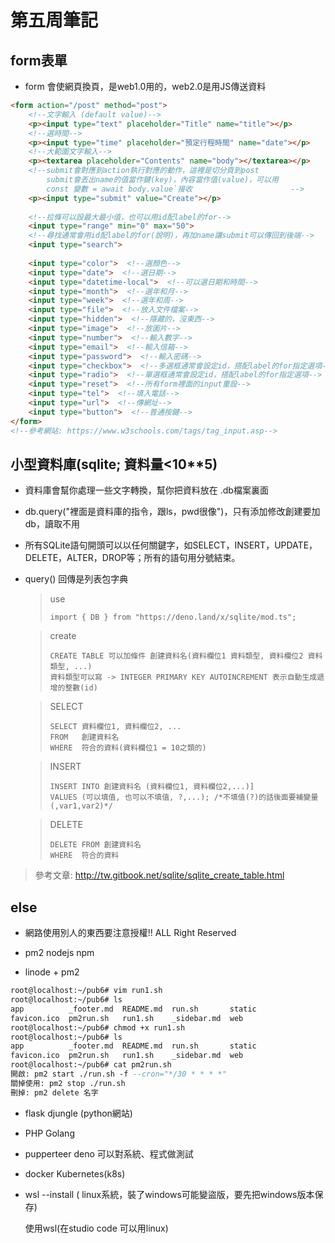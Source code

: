 # 第五周筆記



## form表單

* form 會使網頁換頁，是web1.0用的，web2.0是用JS傳送資料

```html
<form action="/post" method="post">  
    <!--文字輸入 (default value)-->
    <p><input type="text" placeholder="Title" name="title"></p>
    <!--選時間-->
    <p><input type="time" placeholder="預定行程時間" name="date"></p>
    <!--大範圍文字輸入-->
    <p><textarea placeholder="Contents" name="body"></textarea></p>
    <!--submit會對應到action執行對應的動作，這裡是切分頁到post
		submit會丟出name的值當作鍵(key)，內容當作值(value)，可以用
		const 變數 = await body.value`接收						-->
    <p><input type="submit" value="Create"></p>
    
    <!--拉條可以設最大最小值，也可以用id配label的for-->
    <input type="range" min="0" max="50">  
    <!--尋找通常會用id配label的for(說明)，再加name讓submit可以傳回到後端-->
    <input type="search">  
    
    <input type="color">  <!--選顏色-->
    <input type="date">  <!--選日期-->
    <input type="datetime-local">  <!--可以選日期和時間-->
    <input type="month">  <!--選年和月-->
    <input type="week">  <!--選年和周-->
    <input type="file">  <!--放入文件檔案-->
    <input type="hidden">  <!--隱藏的，沒東西-->
    <input type="image">  <!--放圖片-->
    <input type="number">  <!--輸入數字-->
    <input type="email">  <!--輸入信箱-->
    <input type="password">  <!--輸入密碼-->
    <input type="checkbox">  <!--多選框通常會設定id，搭配label的for指定選項-->
    <input type="radio">  <!--單選框通常會設定id，搭配label的for指定選項-->
    <input type="reset">  <!--所有form裡面的input重設-->
    <input type="tel">  <!--填入電話-->
    <input type="url">  <!--傳網址-->
    <input type="button">  <!--普通按鍵-->
</form>
<!--參考網站: https://www.w3schools.com/tags/tag_input.asp-->
```

## 小型資料庫(sqlite; 資料量<10**5)

* 資料庫會幫你處理一些文字轉換，幫你把資料放在 .db檔案裏面

* db.query("裡面是資料庫的指令，跟ls，pwd很像")，只有添加修改創建要加db，讀取不用

* 所有SQLite語句開頭可以以任何關鍵字，如SELECT，INSERT，UPDATE，DELETE，ALTER，DROP等；所有的語句用分號結束。

* query() 回傳是列表包字典

  > use
  >
  > ```
  > import { DB } from "https://deno.land/x/sqlite/mod.ts";
  > ```
  
  > create
  >
  > ```sqlite
  > CREATE TABLE 可以加條件 創建資料名(資料欄位1 資料類型, 資料欄位2 資料類型, ...)
  > 資料類型可以寫 -> INTEGER PRIMARY KEY AUTOINCREMENT 表示自動生成遞增的整數(id)
  > ```
  
  > SELECT
  >
  > ```sqlite
  > SELECT 資料欄位1, 資料欄位2, ...
  > FROM   創建資料名
  > WHERE  符合的資料(資料欄位1 = 10之類的)
  > ```
  
  > INSERT
  >
  > ```sqlite
  > INSERT INTO 創建資料名 (資料欄位1, 資料欄位2,...)]  
  > VALUES (可以填值, 也可以不填值, ?,...); /*不填值(?)的話後面要補變量(,var1,var2)*/
  > ```
  
  >DELETE
  >
  >```sqlite
  >DELETE FROM 創建資料名
  >WHERE  符合的資料
  >```



> 參考文章: http://tw.gitbook.net/sqlite/sqlite_create_table.html

## else

* 網路使用別人的東西要注意授權!!   ALL Right Reserved

* pm2 nodejs npm

* linode + pm2

```e
root@localhost:~/pub6# vim run1.sh
root@localhost:~/pub6# ls
app          _footer.md  README.md  run.sh       static
favicon.ico  pm2run.sh   run1.sh    _sidebar.md  web
root@localhost:~/pub6# chmod +x run1.sh
root@localhost:~/pub6# ls
app          _footer.md  README.md  run.sh       static
favicon.ico  pm2run.sh   run1.sh    _sidebar.md  web
root@localhost:~/pub6# cat pm2run.sh
開啟: pm2 start ./run.sh -f --cron="*/30 * * * *"
關掉使用: pm2 stop ./run.sh
刪掉: pm2 delete 名字
```

* flask djungle (python網站)

* PHP Golang

* pupperteer deno 可以對系統、程式做測試 

* docker Kubernetes(k8s)

* wsl --install ( linux系統，裝了windows可能變盜版，要先把windows版本保存)

  使用wsl(在studio code 可以用linux) 

